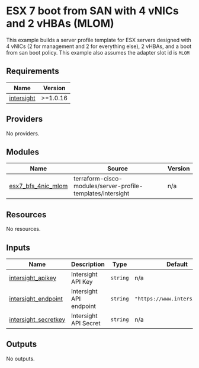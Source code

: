 # ESX 7 boot from SAN with 4 vNICs and 2 vHBAs (MLOM)

This example builds a server profile template for ESX servers designed with 4 vNICs (2 for management and 2 for everything else), 2 vHBAs, and a boot from san boot policy.  This example also assumes the adapter slot id is `MLOM`

## Requirements

| Name | Version |
|------|---------|
| <a name="requirement_intersight"></a> [intersight](#requirement\_intersight) | >=1.0.16 |

## Providers

No providers.

## Modules

| Name | Source | Version |
|------|--------|---------|
| <a name="module_esx7_bfs_4nic_mlom"></a> [esx7\_bfs\_4nic\_mlom](#module\_esx7\_bfs\_4nic\_mlom) | terraform-cisco-modules/server-profile-templates/intersight | n/a |

## Resources

No resources.

## Inputs

| Name | Description | Type | Default | Required |
|------|-------------|------|---------|:--------:|
| <a name="input_intersight_apikey"></a> [intersight\_apikey](#input\_intersight\_apikey) | Intersight API Key | `string` | n/a | yes |
| <a name="input_intersight_endpoint"></a> [intersight\_endpoint](#input\_intersight\_endpoint) | Intersight API endpoint | `string` | `"https://www.intersight.com"` | no |
| <a name="input_intersight_secretkey"></a> [intersight\_secretkey](#input\_intersight\_secretkey) | Intersight API Secret | `string` | n/a | yes |

## Outputs

No outputs.

